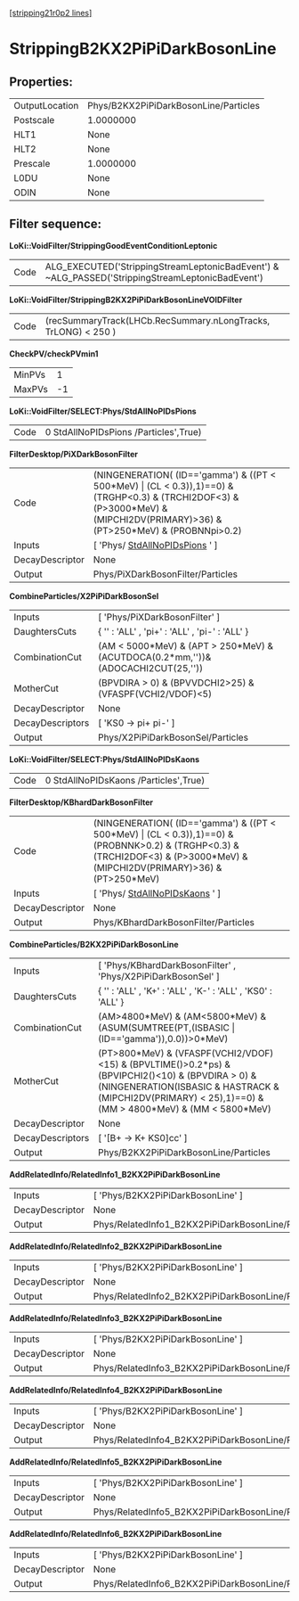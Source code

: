 [[stripping21r0p2 lines]](./stripping21r0p2-index)

# StrippingB2KX2PiPiDarkBosonLine

## Properties:

|                |                                       |
|----------------|---------------------------------------|
| OutputLocation | Phys/B2KX2PiPiDarkBosonLine/Particles |
| Postscale      | 1.0000000                             |
| HLT1           | None                                  |
| HLT2           | None                                  |
| Prescale       | 1.0000000                             |
| L0DU           | None                                  |
| ODIN           | None                                  |

## Filter sequence:

**LoKi::VoidFilter/StrippingGoodEventConditionLeptonic**

|      |                                                                                                   |
|------|---------------------------------------------------------------------------------------------------|
| Code | ALG_EXECUTED('StrippingStreamLeptonicBadEvent') & \~ALG_PASSED('StrippingStreamLeptonicBadEvent') |

**LoKi::VoidFilter/StrippingB2KX2PiPiDarkBosonLineVOIDFilter**

|      |                                                                |
|------|----------------------------------------------------------------|
| Code | (recSummaryTrack(LHCb.RecSummary.nLongTracks, TrLONG) \< 250 ) |

**CheckPV/checkPVmin1**

|        |     |
|--------|-----|
| MinPVs | 1   |
| MaxPVs | -1  |

**LoKi::VoidFilter/SELECT:Phys/StdAllNoPIDsPions**

|      |                                       |
|------|---------------------------------------|
| Code | 0 StdAllNoPIDsPions /Particles',True) |

**FilterDesktop/PiXDarkBosonFilter**

|                 |                                                                                                                                                                                         |
|-----------------|-----------------------------------------------------------------------------------------------------------------------------------------------------------------------------------------|
| Code            | (NINGENERATION( (ID=='gamma') & ((PT \< 500\*MeV) \| (CL \< 0.3)),1)==0) & (TRGHP\<0.3) & (TRCHI2DOF\<3) & (P\>3000\*MeV) & (MIPCHI2DV(PRIMARY)\>36) & (PT\>250\*MeV) & (PROBNNpi\>0.2) |
| Inputs          | [ 'Phys/ [StdAllNoPIDsPions](./stripping21r0p2-stdallnopidspions) ' ]                                                                                                                 |
| DecayDescriptor | None                                                                                                                                                                                    |
| Output          | Phys/PiXDarkBosonFilter/Particles                                                                                                                                                       |

**CombineParticles/X2PiPiDarkBosonSel**

|                  |                                                                                       |
|------------------|---------------------------------------------------------------------------------------|
| Inputs           | [ 'Phys/PiXDarkBosonFilter' ]                                                       |
| DaughtersCuts    | { '' : 'ALL' , 'pi+' : 'ALL' , 'pi-' : 'ALL' }                                        |
| CombinationCut   | (AM \< 5000\*MeV) & (APT \> 250\*MeV) & (ACUTDOCA(0.2\*mm,''))& (ADOCACHI2CUT(25,'')) |
| MotherCut        | (BPVDIRA \> 0) & (BPVVDCHI2\>25) & (VFASPF(VCHI2/VDOF)\<5)                            |
| DecayDescriptor  | None                                                                                  |
| DecayDescriptors | [ 'KS0 -\> pi+ pi-' ]                                                               |
| Output           | Phys/X2PiPiDarkBosonSel/Particles                                                     |

**LoKi::VoidFilter/SELECT:Phys/StdAllNoPIDsKaons**

|      |                                       |
|------|---------------------------------------|
| Code | 0 StdAllNoPIDsKaons /Particles',True) |

**FilterDesktop/KBhardDarkBosonFilter**

|                 |                                                                                                                                                                                        |
|-----------------|----------------------------------------------------------------------------------------------------------------------------------------------------------------------------------------|
| Code            | (NINGENERATION( (ID=='gamma') & ((PT \< 500\*MeV) \| (CL \< 0.3)),1)==0) & (PROBNNK\>0.2) & (TRGHP\<0.3) & (TRCHI2DOF\<3) & (P\>3000\*MeV) & (MIPCHI2DV(PRIMARY)\>36) & (PT\>250\*MeV) |
| Inputs          | [ 'Phys/ [StdAllNoPIDsKaons](./stripping21r0p2-stdallnopidskaons) ' ]                                                                                                                |
| DecayDescriptor | None                                                                                                                                                                                   |
| Output          | Phys/KBhardDarkBosonFilter/Particles                                                                                                                                                   |

**CombineParticles/B2KX2PiPiDarkBosonLine**

|                  |                                                                                                                                                                                                                        |
|------------------|------------------------------------------------------------------------------------------------------------------------------------------------------------------------------------------------------------------------|
| Inputs           | [ 'Phys/KBhardDarkBosonFilter' , 'Phys/X2PiPiDarkBosonSel' ]                                                                                                                                                         |
| DaughtersCuts    | { '' : 'ALL' , 'K+' : 'ALL' , 'K-' : 'ALL' , 'KS0' : 'ALL' }                                                                                                                                                           |
| CombinationCut   | (AM\>4800\*MeV) & (AM\<5800\*MeV) & (ASUM(SUMTREE(PT,(ISBASIC \| (ID=='gamma')),0.0))\>0\*MeV)                                                                                                                         |
| MotherCut        | (PT\>800\*MeV) & (VFASPF(VCHI2/VDOF)\<15) & (BPVLTIME()\>0.2\*ps) & (BPVIPCHI2()\<10) & (BPVDIRA \> 0) & (NINGENERATION(ISBASIC & HASTRACK & (MIPCHI2DV(PRIMARY) \< 25),1)==0) & (MM \> 4800\*MeV) & (MM \< 5800\*MeV) |
| DecayDescriptor  | None                                                                                                                                                                                                                   |
| DecayDescriptors | [ '[B+ -\> K+ KS0]cc' ]                                                                                                                                                                                            |
| Output           | Phys/B2KX2PiPiDarkBosonLine/Particles                                                                                                                                                                                  |

**AddRelatedInfo/RelatedInfo1_B2KX2PiPiDarkBosonLine**

|                 |                                                    |
|-----------------|----------------------------------------------------|
| Inputs          | [ 'Phys/B2KX2PiPiDarkBosonLine' ]                |
| DecayDescriptor | None                                               |
| Output          | Phys/RelatedInfo1_B2KX2PiPiDarkBosonLine/Particles |

**AddRelatedInfo/RelatedInfo2_B2KX2PiPiDarkBosonLine**

|                 |                                                    |
|-----------------|----------------------------------------------------|
| Inputs          | [ 'Phys/B2KX2PiPiDarkBosonLine' ]                |
| DecayDescriptor | None                                               |
| Output          | Phys/RelatedInfo2_B2KX2PiPiDarkBosonLine/Particles |

**AddRelatedInfo/RelatedInfo3_B2KX2PiPiDarkBosonLine**

|                 |                                                    |
|-----------------|----------------------------------------------------|
| Inputs          | [ 'Phys/B2KX2PiPiDarkBosonLine' ]                |
| DecayDescriptor | None                                               |
| Output          | Phys/RelatedInfo3_B2KX2PiPiDarkBosonLine/Particles |

**AddRelatedInfo/RelatedInfo4_B2KX2PiPiDarkBosonLine**

|                 |                                                    |
|-----------------|----------------------------------------------------|
| Inputs          | [ 'Phys/B2KX2PiPiDarkBosonLine' ]                |
| DecayDescriptor | None                                               |
| Output          | Phys/RelatedInfo4_B2KX2PiPiDarkBosonLine/Particles |

**AddRelatedInfo/RelatedInfo5_B2KX2PiPiDarkBosonLine**

|                 |                                                    |
|-----------------|----------------------------------------------------|
| Inputs          | [ 'Phys/B2KX2PiPiDarkBosonLine' ]                |
| DecayDescriptor | None                                               |
| Output          | Phys/RelatedInfo5_B2KX2PiPiDarkBosonLine/Particles |

**AddRelatedInfo/RelatedInfo6_B2KX2PiPiDarkBosonLine**

|                 |                                                    |
|-----------------|----------------------------------------------------|
| Inputs          | [ 'Phys/B2KX2PiPiDarkBosonLine' ]                |
| DecayDescriptor | None                                               |
| Output          | Phys/RelatedInfo6_B2KX2PiPiDarkBosonLine/Particles |
